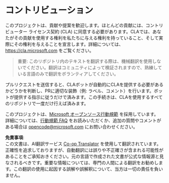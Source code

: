 <!--
CO_OP_TRANSLATOR_METADATA:
{
  "original_hash": "d6f80293fa9c213283eac7e79b078671",
  "translation_date": "2025-08-24T21:05:01+00:00",
  "source_file": "CONTRIBUTING.md",
  "language_code": "ja"
}
-->
# コントリビューション

このプロジェクトは、貢献や提案を歓迎します。ほとんどの貢献には、コントリビューター ライセンス契約 (CLA) に同意する必要があります。CLAでは、あなたがその貢献を使用する権利を私たちに与える権利を持っていること、そして実際にその権利を与えることを宣言します。詳細については、https://cla.microsoft.com をご覧ください。

> 重要: このリポジトリ内のテキストを翻訳する際は、機械翻訳を使用しないでください。翻訳はコミュニティによって検証されますので、熟練している言語のみで翻訳をボランティアしてください。

プルリクエストを送信すると、CLAボットが自動的にCLAを提供する必要があるかどうかを判断し、PRに適切な装飾（例: ラベル、コメント）を行います。ボットが提供する指示に従うだけで済みます。この手続きは、CLAを使用するすべてのリポジトリで一度だけ行えば済みます。

このプロジェクトは、[Microsoft オープンソース行動規範](https://opensource.microsoft.com/codeofconduct/) を採用しています。
詳細については、[行動規範 FAQ](https://opensource.microsoft.com/codeofconduct/faq/) をお読みいただくか、追加の質問やコメントがある場合は [opencode@microsoft.com](mailto:opencode@microsoft.com) にお問い合わせください。

**免責事項**:  
この文書は、AI翻訳サービス [Co-op Translator](https://github.com/Azure/co-op-translator) を使用して翻訳されています。正確性を追求しておりますが、自動翻訳には誤りや不正確さが含まれる可能性があることをご承知おきください。元の言語で作成された文書が公式な情報源と見なされるべきです。重要な情報については、専門の人間による翻訳をお勧めします。この翻訳の使用に起因する誤解や誤解釈について、当方は一切の責任を負いません。